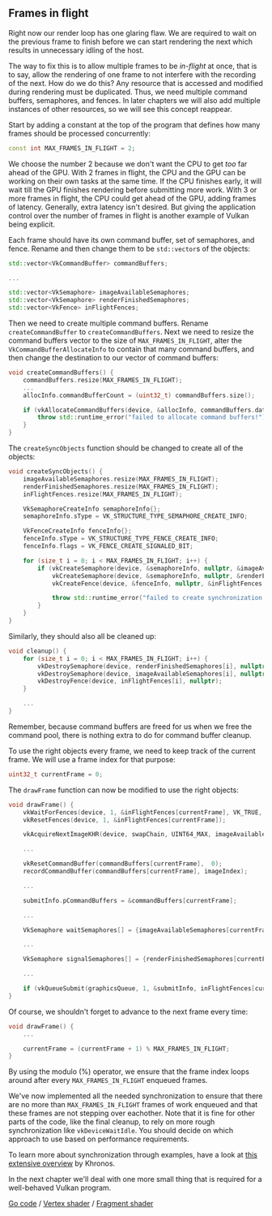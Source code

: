 ## Frames in flight

Right now our render loop has one glaring flaw. We are required to wait on the
previous frame to finish before we can start rendering the next which results
in unnecessary idling of the host. 

<!-- insert diagram showing our current render loop and the 'multi frame in flight' render loop -->

The way to fix this is to allow multiple frames to be *in-flight* at once, that 
is to say, allow the rendering of one frame to not interfere with the recording
of the next. How do we do this? Any resource that is accessed and modified
during rendering must be duplicated. Thus, we need multiple command buffers,
semaphores, and fences. In later chapters we will also add multiple instances
of other resources, so we will see this concept reappear.

Start by adding a constant at the top of the program that defines how many
frames should be processed concurrently:

```c++
const int MAX_FRAMES_IN_FLIGHT = 2;
```

We choose the number 2 because we don't want the CPU to get *too* far ahead of
the GPU. With 2 frames in flight, the CPU and the GPU can be working on their
own tasks at the same time. If the CPU finishes early, it will wait till the
GPU finishes rendering before submitting more work. With 3 or more frames in
flight, the CPU could get ahead of the GPU, adding frames of latency.
Generally, extra latency isn't desired. But giving the application control over
the number of frames in flight is another example of Vulkan being explicit.

Each frame should have its own command buffer, set of semaphores, and fence.
Rename and then change them to be `std::vector`s of the objects:

```c++
std::vector<VkCommandBuffer> commandBuffers;

...

std::vector<VkSemaphore> imageAvailableSemaphores;
std::vector<VkSemaphore> renderFinishedSemaphores;
std::vector<VkFence> inFlightFences;
```

Then we need to create multiple command buffers. Rename `createCommandBuffer`
to `createCommandBuffers`. Next we need to resize the command buffers vector
to the size of `MAX_FRAMES_IN_FLIGHT`, alter the `VkCommandBufferAllocateInfo`
to contain that many command buffers, and then change the destination to our
vector of command buffers:

```c++
void createCommandBuffers() {
    commandBuffers.resize(MAX_FRAMES_IN_FLIGHT);
    ...
    allocInfo.commandBufferCount = (uint32_t) commandBuffers.size();

    if (vkAllocateCommandBuffers(device, &allocInfo, commandBuffers.data()) != VK_SUCCESS) {
        throw std::runtime_error("failed to allocate command buffers!");
    }
}
```

The `createSyncObjects` function should be changed to create all of the objects:

```c++
void createSyncObjects() {
    imageAvailableSemaphores.resize(MAX_FRAMES_IN_FLIGHT);
    renderFinishedSemaphores.resize(MAX_FRAMES_IN_FLIGHT);
    inFlightFences.resize(MAX_FRAMES_IN_FLIGHT);

    VkSemaphoreCreateInfo semaphoreInfo{};
    semaphoreInfo.sType = VK_STRUCTURE_TYPE_SEMAPHORE_CREATE_INFO;

    VkFenceCreateInfo fenceInfo{};
    fenceInfo.sType = VK_STRUCTURE_TYPE_FENCE_CREATE_INFO;
    fenceInfo.flags = VK_FENCE_CREATE_SIGNALED_BIT;

    for (size_t i = 0; i < MAX_FRAMES_IN_FLIGHT; i++) {
        if (vkCreateSemaphore(device, &semaphoreInfo, nullptr, &imageAvailableSemaphores[i]) != VK_SUCCESS ||
            vkCreateSemaphore(device, &semaphoreInfo, nullptr, &renderFinishedSemaphores[i]) != VK_SUCCESS ||
            vkCreateFence(device, &fenceInfo, nullptr, &inFlightFences[i]) != VK_SUCCESS) {

            throw std::runtime_error("failed to create synchronization objects for a frame!");
        }
    }
}
```

Similarly, they should also all be cleaned up:

```c++
void cleanup() {
    for (size_t i = 0; i < MAX_FRAMES_IN_FLIGHT; i++) {
        vkDestroySemaphore(device, renderFinishedSemaphores[i], nullptr);
        vkDestroySemaphore(device, imageAvailableSemaphores[i], nullptr);
        vkDestroyFence(device, inFlightFences[i], nullptr);
    }

    ...
}
```

Remember, because command buffers are freed for us when we free the command
pool, there is nothing extra to do for command buffer cleanup.

To use the right objects every frame, we need to keep track of the current
frame. We will use a frame index for that purpose:

```c++
uint32_t currentFrame = 0;
```

The `drawFrame` function can now be modified to use the right objects:

```c++
void drawFrame() {
    vkWaitForFences(device, 1, &inFlightFences[currentFrame], VK_TRUE, UINT64_MAX);
    vkResetFences(device, 1, &inFlightFences[currentFrame]);

    vkAcquireNextImageKHR(device, swapChain, UINT64_MAX, imageAvailableSemaphores[currentFrame], VK_NULL_HANDLE, &imageIndex);

    ...

    vkResetCommandBuffer(commandBuffers[currentFrame],  0);
    recordCommandBuffer(commandBuffers[currentFrame], imageIndex);

    ...

    submitInfo.pCommandBuffers = &commandBuffers[currentFrame];

    ...

    VkSemaphore waitSemaphores[] = {imageAvailableSemaphores[currentFrame]};

    ...

    VkSemaphore signalSemaphores[] = {renderFinishedSemaphores[currentFrame]};

    ...

    if (vkQueueSubmit(graphicsQueue, 1, &submitInfo, inFlightFences[currentFrame]) != VK_SUCCESS) {
}
```

Of course, we shouldn't forget to advance to the next frame every time:

```c++
void drawFrame() {
    ...

    currentFrame = (currentFrame + 1) % MAX_FRAMES_IN_FLIGHT;
}
```

By using the modulo (%) operator, we ensure that the frame index loops around
after every `MAX_FRAMES_IN_FLIGHT` enqueued frames.

<!-- Possibly use swapchain-image-count for renderFinished semaphores, as it can't
be known with a fence whether the semaphore is ready for re-use. -->

We've now implemented all the needed synchronization to ensure that there are
no more than `MAX_FRAMES_IN_FLIGHT` frames of work enqueued and that these
frames are not stepping over eachother. Note that it is fine for other parts of
the code, like the final cleanup, to rely on more rough synchronization like
`vkDeviceWaitIdle`. You should decide on which approach to use based on
performance requirements.

To learn more about synchronization through examples, have a look at [this extensive overview](https://github.com/KhronosGroup/Vulkan-Docs/wiki/Synchronization-Examples#swapchain-image-acquire-and-present) by Khronos.


In the next chapter we'll deal with one more small thing that is required for a
well-behaved Vulkan program.


[Go code](/code/16_frames_in_flight/main.go) /
[Vertex shader](/code/09_shader_modules/shaders/triangle.vert) /
[Fragment shader](/code/09_shader_modules/shaders/triangle.frag)

